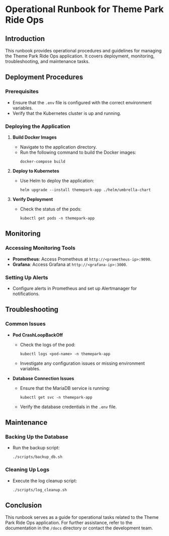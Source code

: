 # Operational Runbook for Theme Park Ride Ops

## Introduction
This runbook provides operational procedures and guidelines for managing the Theme Park Ride Ops application. It covers deployment, monitoring, troubleshooting, and maintenance tasks.

## Deployment Procedures

### Prerequisites
- Ensure that the `.env` file is configured with the correct environment variables.
- Verify that the Kubernetes cluster is up and running.

### Deploying the Application
1. **Build Docker Images**
   - Navigate to the application directory.
   - Run the following command to build the Docker images:
     ```
     docker-compose build
     ```

2. **Deploy to Kubernetes**
   - Use Helm to deploy the application:
     ```
     helm upgrade --install themepark-app ./helm/umbrella-chart
     ```

3. **Verify Deployment**
   - Check the status of the pods:
     ```
     kubectl get pods -n themepark-app
     ```

## Monitoring

### Accessing Monitoring Tools
- **Prometheus**: Access Prometheus at `http://<prometheus-ip>:9090`.
- **Grafana**: Access Grafana at `http://<grafana-ip>:3000`.

### Setting Up Alerts
- Configure alerts in Prometheus and set up Alertmanager for notifications.

## Troubleshooting

### Common Issues
- **Pod CrashLoopBackOff**
  - Check the logs of the pod:
    ```
    kubectl logs <pod-name> -n themepark-app
    ```
  - Investigate any configuration issues or missing environment variables.

- **Database Connection Issues**
  - Ensure that the MariaDB service is running:
    ```
    kubectl get svc -n themepark-app
    ```
  - Verify the database credentials in the `.env` file.

## Maintenance

### Backing Up the Database
- Run the backup script:
  ```
  ./scripts/backup_db.sh
  ```

### Cleaning Up Logs
- Execute the log cleanup script:
  ```
  ./scripts/log_cleanup.sh
  ```

## Conclusion
This runbook serves as a guide for operational tasks related to the Theme Park Ride Ops application. For further assistance, refer to the documentation in the `/docs` directory or contact the development team.